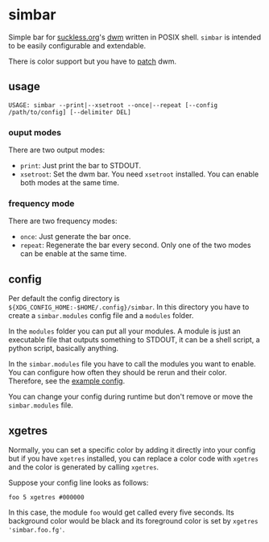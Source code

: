 # simbar
Simple bar for [suckless.org](suckless.org)'s [dwm](https://dwm.suckless.org/) written in POSIX shell.
`simbar` is intended to be easily configurable and extendable.

There is color support but you have to [patch](https://dwm.suckless.org/patches/status2d/) dwm.

## usage
```
USAGE: simbar --print|--xsetroot --once|--repeat [--config /path/to/config] [--delimiter DEL]
```

### ouput modes
There are two output modes:
- `print`: Just print the bar to STDOUT.
- `xsetroot`: Set the dwm bar. You need `xsetroot` installed.
You can enable both modes at the same time.

### frequency mode
There are two frequency modes:
- `once`: Just generate the bar once.
- `repeat`: Regenerate the bar every second.
Only one of the two modes can be enable at the same time.

## config
Per default the config directory is `${XDG_CONFIG_HOME:-$HOME/.config}/simbar`.
In this directory you have to create a `simbar.modules` config file and a `modules` folder.

In the `modules` folder you can put all your modules.
A module is just an executable file that outputs something to STDOUT, it can be a shell script, a python script, basically anything.

In the `simbar.modules` file you have to call the modules you want to enable.
You can configure how often they should be rerun and their color.
Therefore, see the [example config](example_config).

You can change your config during runtime but don't remove or move the `simbar.modules` file.

## xgetres
Normally, you can set a specific color by adding it directly into your config but if you have `xgetres` installed,
you can replace a color code with `xgetres` and the color is generated by calling `xgetres`.

Suppose your config line looks as follows:
```
foo 5 xgetres #000000
```
In this case, the module `foo` would get called every five seconds.
Its background color would be black and its foreground color is set by `xgetres 'simbar.foo.fg'`.

